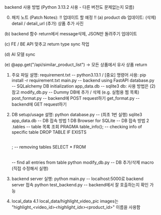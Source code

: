 backend 사용 방법 (Python 3.13.2 사용 - 다른 버전도 문제없는지 모름)

0. 패치 노트 (Patch Notes):
!! 업데이트 할 예정 !!
(a) product db 업데이트:
    (삭제) detail / detail_url
    (추가) 상품 추가 사진

(b) backend 함수 return에서 message삭제, JSON만 돌려주기 업데이트

(c) FE / BE API 맞추고 return type sync 작업

(d) AI 모델 sync

(e) @app.get("/api/similar_product_list") -> 모든 상품에서 유사 상품 return



1. 주요 파일 설명:
requirement.txt -- python3.13.1 / 
[중요] 명령어 사용: pip install -r requirement.txt
main.py         -- backend using FastAPI
database.py     -- SQLalchemy DB initialization 
app_data.db     -- sqlite3 db: 사용 방법은 (2) 참고
modify_db.py    -- Dummy DB에 추가 / 삭제 (e.g. 실험용 찜 목록)
post_format.py  -- backend에 POST request하기
get_format.py   -- backend에 GET request하기

2. DB setup/usage 설명:
python database.py                   -- (최초 1번 실행)
sqlite3 app_data.db                  -- DB 접속 방법 1
DB Browser for SQLite                -- DB 접속 방법 2
.tables                              -- table 목록 조회
PRAGMA table_info(<table>);          -- checking info of specific table
DROP TABLE IF EXISTS <table>;        -- removing tables
SELECT * FROM <table>                -- find all entries from table
python modify_db.py                  -- DB 추가/삭제 macro (직접 수정해서 실행)

3. backend server 실행:
python main.py -- localhost:5000로 backend server 접속
python test_backend.py -- backend에서 잘 호출하는지 확인 가능

4. local_data
4.1 local_data/highlight_video_pic
images는 "highlight_<video_id>_<highlight_idx>_<product_id>" 이름을 사용함
